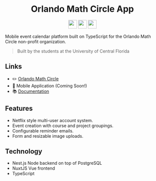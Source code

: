 <h1 align="center">
    Orlando Math Circle App
</h1>

<p align="center">
  <img src="https://forthebadge.com/images/badges/made-with-typescript.svg?sanitize=true" height="28px" />
  <img src="https://img.shields.io/codecov/c/github/orlando-math-circle/omc-app?style=for-the-badge&token=BECI5FX2MP" height="28px" />
  <img src="https://forthebadge.com/images/badges/powered-by-black-magic.svg?sanitize=true" height="28px" />
</p>

Mobile event calendar platform built on TypeScript for the Orlando Math Circle non-profit organization.

> Built by the students at the University of Central Florida

## Links

- ✏️ [Orlando Math Circle](https://orlandomathcircle.org)
- 🚧 Mobile Application (Coming Soon!)
- 📚 [Documentation](https://duckies.github.com/omc-app/)

## Features

- Netflix style multi-user account system.
- Event creation with course and project groupings.
- Configurable reminder emails.
- Form and resizable image uploads.

## Technology

- Nest.js Node backend on top of PostgreSQL
- NuxtJS Vue frontend
- TypeScript
